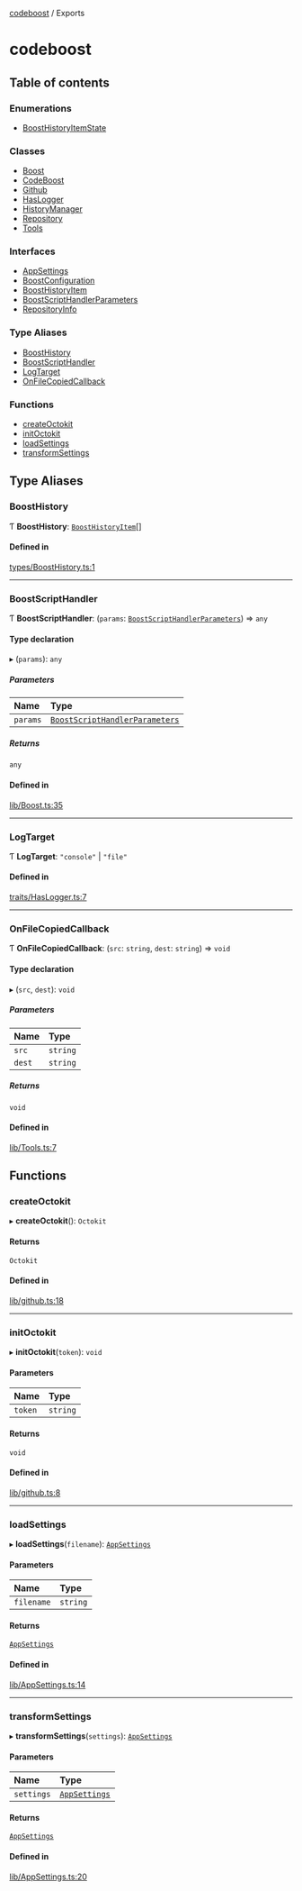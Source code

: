 [codeboost](README.md) / Exports

# codeboost

## Table of contents

### Enumerations

-   [BoostHistoryItemState](enums/BoostHistoryItemState.md)

### Classes

-   [Boost](classes/Boost.md)
-   [CodeBoost](classes/CodeBoost.md)
-   [Github](classes/Github.md)
-   [HasLogger](classes/HasLogger.md)
-   [HistoryManager](classes/HistoryManager.md)
-   [Repository](classes/Repository.md)
-   [Tools](classes/Tools.md)

### Interfaces

-   [AppSettings](interfaces/AppSettings.md)
-   [BoostConfiguration](interfaces/BoostConfiguration.md)
-   [BoostHistoryItem](interfaces/BoostHistoryItem.md)
-   [BoostScriptHandlerParameters](interfaces/BoostScriptHandlerParameters.md)
-   [RepositoryInfo](interfaces/RepositoryInfo.md)

### Type Aliases

-   [BoostHistory](modules.md#boosthistory)
-   [BoostScriptHandler](modules.md#boostscripthandler)
-   [LogTarget](modules.md#logtarget)
-   [OnFileCopiedCallback](modules.md#onfilecopiedcallback)

### Functions

-   [createOctokit](modules.md#createoctokit)
-   [initOctokit](modules.md#initoctokit)
-   [loadSettings](modules.md#loadsettings)
-   [transformSettings](modules.md#transformsettings)

## Type Aliases

### BoostHistory

Ƭ **BoostHistory**: [`BoostHistoryItem`](interfaces/BoostHistoryItem.md)[]

#### Defined in

[types/BoostHistory.ts:1](https://github.com/permafrost-dev/codeboost/blob/0b270dd/src/types/BoostHistory.ts#L1)

---

### BoostScriptHandler

Ƭ **BoostScriptHandler**: (`params`: [`BoostScriptHandlerParameters`](interfaces/BoostScriptHandlerParameters.md)) => `any`

#### Type declaration

▸ (`params`): `any`

##### Parameters

| Name     | Type                                                                         |
| :------- | :--------------------------------------------------------------------------- |
| `params` | [`BoostScriptHandlerParameters`](interfaces/BoostScriptHandlerParameters.md) |

##### Returns

`any`

#### Defined in

[lib/Boost.ts:35](https://github.com/permafrost-dev/codeboost/blob/0b270dd/src/lib/Boost.ts#L35)

---

### LogTarget

Ƭ **LogTarget**: `"console"` \| `"file"`

#### Defined in

[traits/HasLogger.ts:7](https://github.com/permafrost-dev/codeboost/blob/0b270dd/src/traits/HasLogger.ts#L7)

---

### OnFileCopiedCallback

Ƭ **OnFileCopiedCallback**: (`src`: `string`, `dest`: `string`) => `void`

#### Type declaration

▸ (`src`, `dest`): `void`

##### Parameters

| Name   | Type     |
| :----- | :------- |
| `src`  | `string` |
| `dest` | `string` |

##### Returns

`void`

#### Defined in

[lib/Tools.ts:7](https://github.com/permafrost-dev/codeboost/blob/0b270dd/src/lib/Tools.ts#L7)

## Functions

### createOctokit

▸ **createOctokit**(): `Octokit`

#### Returns

`Octokit`

#### Defined in

[lib/github.ts:18](https://github.com/permafrost-dev/codeboost/blob/0b270dd/src/lib/github.ts#L18)

---

### initOctokit

▸ **initOctokit**(`token`): `void`

#### Parameters

| Name    | Type     |
| :------ | :------- |
| `token` | `string` |

#### Returns

`void`

#### Defined in

[lib/github.ts:8](https://github.com/permafrost-dev/codeboost/blob/0b270dd/src/lib/github.ts#L8)

---

### loadSettings

▸ **loadSettings**(`filename`): [`AppSettings`](interfaces/AppSettings.md)

#### Parameters

| Name       | Type     |
| :--------- | :------- |
| `filename` | `string` |

#### Returns

[`AppSettings`](interfaces/AppSettings.md)

#### Defined in

[lib/AppSettings.ts:14](https://github.com/permafrost-dev/codeboost/blob/0b270dd/src/lib/AppSettings.ts#L14)

---

### transformSettings

▸ **transformSettings**(`settings`): [`AppSettings`](interfaces/AppSettings.md)

#### Parameters

| Name       | Type                                       |
| :--------- | :----------------------------------------- |
| `settings` | [`AppSettings`](interfaces/AppSettings.md) |

#### Returns

[`AppSettings`](interfaces/AppSettings.md)

#### Defined in

[lib/AppSettings.ts:20](https://github.com/permafrost-dev/codeboost/blob/0b270dd/src/lib/AppSettings.ts#L20)
